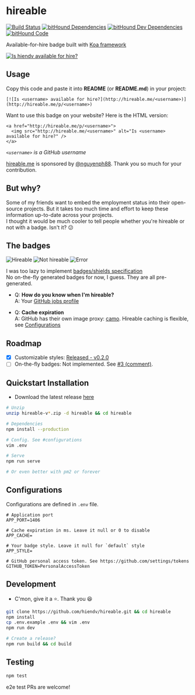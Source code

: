 # hireable
[![Build Status](https://travis-ci.org/hiendv/hireable.svg?branch=master)](https://travis-ci.org/hiendv/hireable) [![bitHound Dependencies](https://www.bithound.io/github/hiendv/hireable/badges/dependencies.svg)](https://www.bithound.io/github/hiendv/hireable/master/dependencies/npm) [![bitHound Dev Dependencies](https://www.bithound.io/github/hiendv/hireable/badges/devDependencies.svg)](https://www.bithound.io/github/hiendv/hireable/master/dependencies/npm) [![bitHound Code](https://www.bithound.io/github/hiendv/hireable/badges/code.svg)](https://www.bithound.io/github/hiendv/hireable)

Available-for-hire badge built with [Koa framework](https://github.com/koajs/koa)

[![Is hiendv available for hire?](http://hireable.me/hiendv)](http://hireable.me/p/hiendv)

## Usage

Copy this code and paste it into **README** (or **README.md**) in your project:

```
[![Is <username> available for hire?](http://hireable.me/<username>)](http://hireable.me/p/<username>)
```

Want to use this badge on your website? Here is the HTML version:

```
<a href="http://hireable.me/p/<username>">
  <img src="http://hireable.me/<username>" alt="Is <username> available for hire?" />
</a>
```

*`<username>` is a GitHub username*

[hireable.me](http://hireable.me) is sponsored by [@nguyenph88](https://github.com/nguyenph88). Thank you so much for your contribution.

## But why?
Some of my friends want to embed the employment status into their open-source projects.
But it takes too much time and effort to keep these information up-to-date across your projects.  
I thought it would be much cooler to tell people whether you're hireable or not with a badge. Isn't it? :confused:

## The badges
![Hireable](https://cdn.rawgit.com/hiendv/hireable/master/src/styles/default/yes.svg)
![Not hireable](https://cdn.rawgit.com/hiendv/hireable/master/src/styles/default/no.svg)
![Error](https://cdn.rawgit.com/hiendv/hireable/master/src/styles/default/error.svg)

I was too lazy to implement [badges/shields specification](https://github.com/badges/shields/blob/master/spec/SPECIFICATION.md)  
No on-the-fly generated badges for now, I guess. They are all pre-generated. 

- Q: **How do you know when I'm hireable?**  
A: Your [GitHub jobs profile](https://github.com/settings/profile#user_profile_hireable)

- Q: **Cache expiration**  
A: GitHub has their own image proxy: [camo](https://help.github.com/articles/why-do-my-images-have-strange-urls/). Hireable caching is flexible, see [Configurations](#configurations)

## Roadmap
- [x] Customizable styles: [Released - v0.2.0](./CHANGELOG.md#v020---2016-09-03)
- [ ] On-the-fly badges: Not implemented. See [#3 (comment)](https://github.com/hiendv/hireable/pull/3#issuecomment-242659951).

## Quickstart Installation
- Download the latest release [here](https://github.com/hiendv/hireable/releases)
```bash
# Unzip
unzip hireable-v*.zip -d hireable && cd hireable

# Dependencies
npm install --production

# Config. See #configurations
vim .env

# Serve
npm run serve

# Or even better with pm2 or forever
```

## Configurations
Configurations are defined in `.env` file.
```
# Application port
APP_PORT=1406

# Cache expiration in ms. Leave it null or 0 to disable
APP_CACHE=

# Your badge style. Leave it null for `default` style
APP_STYLE=

# GitHub personal access token. See https://github.com/settings/tokens
GITHUB_TOKEN=PersonalAccessToken
```

## Development
- C'mon, give it a :star:. Thank you :laughing:
```bash
git clone https://github.com/hiendv/hireable.git && cd hireable
npm install
cp .env.example .env && vim .env
npm run dev

# Create a release?
npm run build && cd build
```

## Testing
```bash
npm test
```
e2e test PRs are welcome!
